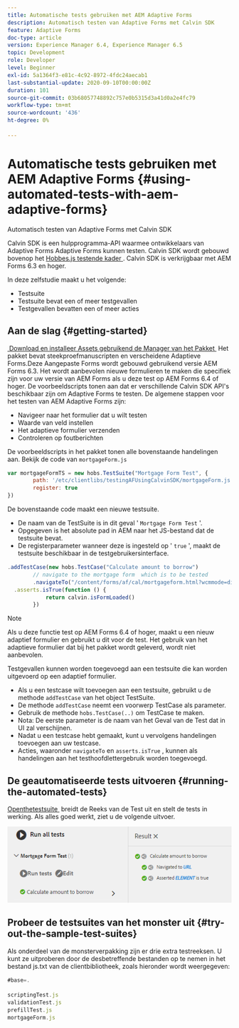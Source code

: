 ```yaml
---
title: Automatische tests gebruiken met AEM Adaptive Forms
description: Automatisch testen van Adaptive Forms met Calvin SDK
feature: Adaptive Forms
doc-type: article
version: Experience Manager 6.4, Experience Manager 6.5
topic: Development
role: Developer
level: Beginner
exl-id: 5a1364f3-e81c-4c92-8972-4fdc24aecab1
last-substantial-update: 2020-09-10T00:00:00Z
duration: 101
source-git-commit: 03b68057748892c757e0b5315d3a41d0a2e4fc79
workflow-type: tm+mt
source-wordcount: '436'
ht-degree: 0%

---
```


# Automatische tests gebruiken met AEM Adaptive Forms {#using-automated-tests-with-aem-adaptive-forms}

Automatisch testen van Adaptive Forms met Calvin SDK

Calvin SDK is een hulpprogramma-API waarmee ontwikkelaars van Adaptive Forms Adaptive Forms kunnen testen. Calvin SDK wordt gebouwd bovenop het [&#x200B; Hobbes.js testende kader &#x200B;](https://experienceleague.adobe.com/docs/experience-manager-release-information/aem-release-updates/previous-updates/aem-previous-versions.html?lang=nl-NL). Calvin SDK is verkrijgbaar met AEM Forms 6.3 en hoger.

In deze zelfstudie maakt u het volgende:

* Testsuite
* Testsuite bevat een of meer testgevallen
* Testgevallen bevatten een of meer acties

## Aan de slag {#getting-started}

[&#x200B; Download en installeer Assets gebruikend de Manager van het Pakket &#x200B;](assets/testingadaptiveformsusingcalvinsdk1.zip) Het pakket bevat steekproefmanuscripten en verscheidene Adaptieve Forms.Deze Aangepaste Forms wordt gebouwd gebruikend versie AEM Forms 6.3. Het wordt aanbevolen nieuwe formulieren te maken die specifiek zijn voor uw versie van AEM Forms als u deze test op AEM Forms 6.4 of hoger. De voorbeeldscripts tonen aan dat er verschillende Calvin SDK API&#39;s beschikbaar zijn om Adaptive Forms te testen. De algemene stappen voor het testen van AEM Adaptive Forms zijn:

* Navigeer naar het formulier dat u wilt testen
* Waarde van veld instellen
* Het adaptieve formulier verzenden
* Controleren op foutberichten

De voorbeeldscripts in het pakket tonen alle bovenstaande handelingen aan.
Bekijk de code van `mortgageForm.js`

```javascript
var mortgageFormTS = new hobs.TestSuite("Mortgage Form Test", {
        path: '/etc/clientlibs/testingAFUsingCalvinSDK/mortgageForm.js',
        register: true
})
```

De bovenstaande code maakt een nieuwe testsuite.

* De naam van de TestSuite is in dit geval &#39; `Mortgage Form Test` &#39;.
* Opgegeven is het absolute pad in AEM naar het JS-bestand dat de testsuite bevat.
* De registerparameter wanneer deze is ingesteld op &#39; `true` &#39;, maakt de testsuite beschikbaar in de testgebruikersinterface.

```javascript
.addTestCase(new hobs.TestCase("Calculate amount to borrow")
        // navigate to the mortgage form  which is to be tested
        .navigateTo("/content/forms/af/cal/mortgageform.html?wcmmode=disabled")
  .asserts.isTrue(function () {
            return calvin.isFormLoaded()
        })
```

>[!NOTE]
>
>Als u deze functie test op AEM Forms 6.4 of hoger, maakt u een nieuw adaptief formulier en gebruikt u dit voor de test. Het gebruik van het adaptieve formulier dat bij het pakket wordt geleverd, wordt niet aanbevolen.

Testgevallen kunnen worden toegevoegd aan een testsuite die kan worden uitgevoerd op een adaptief formulier.

* Als u een testcase wilt toevoegen aan een testsuite, gebruikt u de methode `addTestCase` van het object TestSuite.
* De methode `addTestCase` neemt een voorwerp TestCase als parameter.
* Gebruik de methode `hobs.TestCase(..)` om TestCase te maken.
* Nota: De eerste parameter is de naam van het Geval van de Test dat in UI zal verschijnen.
* Nadat u een testcase hebt gemaakt, kunt u vervolgens handelingen toevoegen aan uw testcase.
* Acties, waaronder `navigateTo` en `asserts.isTrue` , kunnen als handelingen aan het testhoofdlettergebruik worden toegevoegd.

## De geautomatiseerde tests uitvoeren {#running-the-automated-tests}

[&#x200B; Openthetestsuite &#x200B;](http://localhost:4502/libs/granite/testing/hobbes.html) breidt de Reeks van de Test uit en stelt de tests in werking. Als alles goed werkt, ziet u de volgende uitvoer.

![&#x200B; calvinsdk &#x200B;](assets/calvinimage.png)

## Probeer de testsuites van het monster uit {#try-out-the-sample-test-suites}

Als onderdeel van de monsterverpakking zijn er drie extra testreeksen. U kunt ze uitproberen door de desbetreffende bestanden op te nemen in het bestand js.txt van de clientbibliotheek, zoals hieronder wordt weergegeven:

```javascript
#base=.

scriptingTest.js
validationTest.js
prefillTest.js
mortgageForm.js
```
